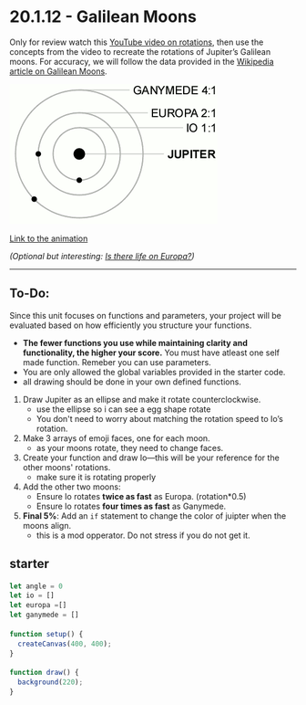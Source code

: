 # 20.1.12 - Galilean Moons  

Only for review watch this [YouTube video on rotations](https://www.youtube.com/watch?v=o9sgjuh-CBM&ab_channel=TheCodingTrain), then use the concepts from the video to recreate the rotations of Jupiter’s Galilean moons. For accuracy, we will follow the data provided in the [Wikipedia article on Galilean Moons](https://en.wikipedia.org/wiki/Galilean_moons).  

![moons](https://github.com/BHCSSD/20.1/blob/main/images/Galilean_moon_Laplace_resonance_animation_2.gif)  

[Link to the animation]([https://en.wikipedia.org/wiki/Galilean_moons#/media/File:Galilean_moon_Laplace_resonance_animation_2.gif](https://en.wikipedia.org/wiki/Galilean_moons#Orbit_animations))  

*(Optional but interesting: [Is there life on Europa?](https://youtu.be/DJO_9auJhJQ?si=VXpTMMX5woB8e_Ho))*  

---

## To-Do:  

Since this unit focuses on functions and parameters, your project will be evaluated based on how efficiently you structure your functions. 

- **The fewer functions you use while maintaining clarity and functionality, the higher your score.** You must have atleast one self made function.  Remeber you can use parameters.
- You are only allowed the global variables provided in the starter code.
- all drawing should be done in your own defined functions. 


1. Draw Jupiter as an ellipse and make it rotate counterclockwise.
   - use the ellipse so i can see a egg shape rotate
   - You don't need to worry about matching the rotation speed to Io’s rotation.
3. Make 3 arrays of emoji faces, one for each moon.
   - as your moons rotate, they need to change faces. 
4. Create your function and draw Io—this will be your reference for the other moons' rotations.
   - make sure it is rotating properly  
6. Add the other two moons:  
   - Ensure Io rotates **twice as fast** as Europa.  (rotation*0.5)
   - Ensure Io rotates **four times as fast** as Ganymede.  
7. **Final 5%**: Add an `if` statement to change the color of juipter when the moons align.
   - this is a mod opperator. Do not stress if you do not get it. 


## starter 
```js
let angle = 0
let io = []
let europa =[]
let ganymede = []

function setup() {
  createCanvas(400, 400);
}

function draw() {
  background(220);
}
```
